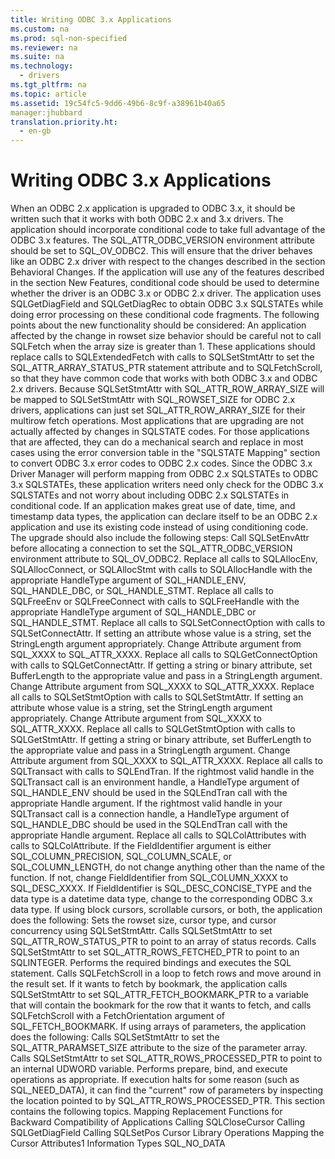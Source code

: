 ```yaml
---
title: Writing ODBC 3.x Applications
ms.custom: na
ms.prod: sql-non-specified
ms.reviewer: na
ms.suite: na
ms.technology: 
  - drivers
ms.tgt_pltfrm: na
ms.topic: article
ms.assetid: 19c54fc5-9dd6-49b6-8c9f-a38961b40a65
manager:jhubbard
translation.priority.ht: 
  - en-gb
---
```

# Writing ODBC 3.x Applications
<?xml version="1.0" encoding="utf-8"?>
<developerConceptualDocument xmlns="http://ddue.schemas.microsoft.com/authoring/2003/5" xmlns:xlink="http://www.w3.org/1999/xlink" xmlns:xsi="http://www.w3.org/2001/XMLSchema-instance" xsi:schemaLocation="http://ddue.schemas.microsoft.com/authoring/2003/5 http://dduestorage.blob.core.windows.net/ddueschema/developer.xsd">
  <introduction>
    <para>When an ODBC 2.<legacyItalic>x </legacyItalic>application is upgraded to ODBC 3.<legacyItalic>x</legacyItalic>, it should be written such that it works with both ODBC 2.<legacyItalic>x </legacyItalic>and 3.<legacyItalic>x</legacyItalic> drivers. The application should incorporate conditional code to take full advantage of the ODBC 3.<legacyItalic>x</legacyItalic> features.</para>
    <para>The SQL_ATTR_ODBC_VERSION environment attribute should be set to SQL_OV_ODBC2. This will ensure that the driver behaves like an ODBC 2<legacyItalic>.x </legacyItalic>driver with respect to the changes described in the section <legacyLink xlink:href="a17ae701-6ab6-4eaf-9e46-d3b9cd0a3a67">Behavioral Changes</legacyLink>.</para>
    <para>If the application will use any of the features described in the section <legacyLink xlink:href="a8fcdd00-6cb3-4871-9489-6018b3d0d65f">New Features</legacyLink>, conditional code should be used to determine whether the driver is an ODBC 3.<legacyItalic>x</legacyItalic> or ODBC 2<legacyItalic>.x</legacyItalic> driver. The application uses <legacyBold>SQLGetDiagField</legacyBold> and <legacyBold>SQLGetDiagRec</legacyBold> to obtain ODBC 3.<legacyItalic>x</legacyItalic> SQLSTATEs while doing error processing on these conditional code fragments. The following points about the new functionality should be considered:  </para>
    <list class="bullet">
      <listItem>
        <para>An application affected by the change in rowset size behavior should be careful not to call <legacyBold>SQLFetch</legacyBold> when the array size is greater than 1. These applications should replace calls to <legacyBold>SQLExtendedFetch</legacyBold> with calls to <legacyBold>SQLSetStmtAttr</legacyBold> to set the SQL_ATTR_ARRAY_STATUS_PTR statement attribute and to <legacyBold>SQLFetchScroll</legacyBold>, so that they have common code that works with both ODBC 3.<legacyItalic>x</legacyItalic> and ODBC 2.<legacyItalic>x </legacyItalic>drivers. Because <legacyBold>SQLSetStmtAttr</legacyBold> with SQL_ATTR_ROW_ARRAY_SIZE will be mapped to <legacyBold>SQLSetStmtAttr</legacyBold> with SQL_ROWSET_SIZE for ODBC 2.<legacyItalic>x </legacyItalic>drivers, applications can just set SQL_ATTR_ROW_ARRAY_SIZE for their multirow fetch operations.</para>
      </listItem>
      <listItem>
        <para>Most applications that are upgrading are not actually affected by changes in SQLSTATE codes. For those applications that are affected, they can do a mechanical search and replace in most cases using the error conversion table in the "SQLSTATE Mapping" section to convert ODBC 3.<legacyItalic>x</legacyItalic> error codes to ODBC 2<legacyItalic>.x</legacyItalic> codes. Since the ODBC 3<legacyItalic>.x</legacyItalic> Driver Manager will perform mapping from ODBC 2.<legacyItalic>x </legacyItalic>SQLSTATEs to ODBC 3.<legacyItalic>x</legacyItalic> SQLSTATEs, these application writers need only check for the ODBC 3.<legacyItalic>x</legacyItalic> SQLSTATEs and not worry about including ODBC 2.<legacyItalic>x </legacyItalic>SQLSTATEs in conditional code.</para>
      </listItem>
      <listItem>
        <para>If an application makes great use of date, time, and timestamp data types, the application can declare itself to be an ODBC 2.<legacyItalic>x </legacyItalic>application and use its existing code instead of using conditioning code.</para>
      </listItem>
    </list>
    <para>The upgrade should also include the following steps:  </para>
    <list class="bullet">
      <listItem>
        <para>Call <legacyBold>SQLSetEnvAttr</legacyBold> before allocating a connection to set the SQL_ATTR_ODBC_VERSION environment attribute to SQL_OV_ODBC2.</para>
      </listItem>
      <listItem>
        <para>Replace all calls to <legacyBold>SQLAllocEnv</legacyBold>, <legacyBold>SQLAllocConnect</legacyBold>, or <legacyBold>SQLAllocStmt</legacyBold> with calls to <legacyBold>SQLAllocHandle</legacyBold> with the appropriate <legacyItalic>HandleType</legacyItalic> argument of SQL_HANDLE_ENV, SQL_HANDLE_DBC, or SQL_HANDLE_STMT.</para>
      </listItem>
      <listItem>
        <para>Replace all calls to <legacyBold>SQLFreeEnv</legacyBold> or <legacyBold>SQLFreeConnect</legacyBold> with calls to <legacyBold>SQLFreeHandle</legacyBold> with the appropriate <legacyItalic>HandleType</legacyItalic> argument of SQL_HANDLE_DBC or SQL_HANDLE_STMT.</para>
      </listItem>
      <listItem>
        <para>Replace all calls to <legacyBold>SQLSetConnectOption</legacyBold> with calls to <legacyBold>SQLSetConnectAttr</legacyBold>. If setting an attribute whose value is a string, set the <legacyItalic>StringLength</legacyItalic> argument appropriately. Change <legacyItalic>Attribute</legacyItalic> argument from SQL_XXXX to SQL_ATTR_XXXX.</para>
      </listItem>
      <listItem>
        <para>Replace all calls to <legacyBold>SQLGetConnectOption</legacyBold> with calls to <legacyBold>SQLGetConnectAttr</legacyBold>. If getting a string or binary attribute, set <legacyItalic>BufferLength</legacyItalic> to the appropriate value and pass in a <legacyItalic>StringLength</legacyItalic> argument. Change <legacyItalic>Attribute</legacyItalic> argument from SQL_XXXX to SQL_ATTR_XXXX.</para>
      </listItem>
      <listItem>
        <para>Replace all calls to <legacyBold>SQLSetStmtOption</legacyBold> with calls to <legacyBold>SQLSetStmtAttr</legacyBold>. If setting an attribute whose value is a string, set the <legacyItalic>StringLength</legacyItalic> argument appropriately. Change <legacyItalic>Attribute</legacyItalic> argument from SQL_XXXX to SQL_ATTR_XXXX.</para>
      </listItem>
      <listItem>
        <para>Replace all calls to <legacyBold>SQLGetStmtOption</legacyBold> with calls to <legacyBold>SQLGetStmtAttr</legacyBold>. If getting a string or binary attribute, set <legacyItalic>BufferLength</legacyItalic> to the appropriate value and pass in a <legacyItalic>StringLength</legacyItalic> argument. Change <legacyItalic>Attribute</legacyItalic> argument from SQL_XXXX to SQL_ATTR_XXXX.</para>
      </listItem>
      <listItem>
        <para>Replace all calls to <legacyBold>SQLTransact</legacyBold> with calls to <legacyBold>SQLEndTran</legacyBold>. If the rightmost valid handle in the <legacyBold>SQLTransact</legacyBold> call is an environment handle, a <legacyItalic>HandleType</legacyItalic> argument of SQL_HANDLE_ENV should be used in the <legacyBold>SQLEndTran</legacyBold> call with the appropriate <legacyItalic>Handle</legacyItalic> argument. If the rightmost valid handle in your <legacyBold>SQLTransact</legacyBold> call is a connection handle, a <legacyItalic>HandleType</legacyItalic> argument of SQL_HANDLE_DBC should be used in the <legacyBold>SQLEndTran</legacyBold> call with the appropriate <legacyItalic>Handle</legacyItalic> argument.</para>
      </listItem>
      <listItem>
        <para>Replace all calls to <legacyBold>SQLColAttributes</legacyBold> with calls to <legacyBold>SQLColAttribute</legacyBold>. If the <legacyItalic>FieldIdentifier</legacyItalic> argument is either SQL_COLUMN_PRECISION, SQL_COLUMN_SCALE, or SQL_COLUMN_LENGTH, do not change anything other than the name of the function. If not, change <legacyItalic>FieldIdentifier</legacyItalic> from SQL_COLUMN_XXXX to SQL_DESC_XXXX. If <legacyItalic>FieldIdentifier</legacyItalic> is SQL_DESC_CONCISE_TYPE and the data type is a datetime data type, change to the corresponding ODBC 3<legacyItalic>.x</legacyItalic> data type.</para>
      </listItem>
      <listItem>
        <para>If using block cursors, scrollable cursors, or both, the application does the following: </para>
        <list class="bullet">
          <listItem>
            <para>Sets the rowset size, cursor type, and cursor concurrency using <legacyBold>SQLSetStmtAttr</legacyBold>.</para>
          </listItem>
          <listItem>
            <para>Calls <legacyBold>SQLSetStmtAttr</legacyBold> to set SQL_ATTR_ROW_STATUS_PTR to point to an array of status records.</para>
          </listItem>
          <listItem>
            <para>Calls <legacyBold>SQLSetStmtAttr</legacyBold> to set SQL_ATTR_ROWS_FETCHED_PTR to point to an SQLINTEGER.</para>
          </listItem>
          <listItem>
            <para>Performs the required bindings and executes the SQL statement.</para>
          </listItem>
          <listItem>
            <para>Calls <legacyBold>SQLFetchScroll</legacyBold> in a loop to fetch rows and move around in the result set.</para>
          </listItem>
          <listItem>
            <para>If it wants to fetch by bookmark, the application calls <legacyBold>SQLSetStmtAttr</legacyBold> to set SQL_ATTR_FETCH_BOOKMARK_PTR to a variable that will contain the bookmark for the row that it wants to fetch, and calls <legacyBold>SQLFetchScroll</legacyBold> with a <legacyItalic>FetchOrientation</legacyItalic> argument of SQL_FETCH_BOOKMARK.</para>
          </listItem>
        </list>
      </listItem>
      <listItem>
        <para>If using arrays of parameters, the application does the following: </para>
        <list class="bullet">
          <listItem>
            <para>Calls <legacyBold>SQLSetStmtAttr</legacyBold> to set the SQL_ATTR_PARAMSET_SIZE attribute to the size of the parameter array.</para>
          </listItem>
          <listItem>
            <para>Calls <legacyBold>SQLSetStmtAttr</legacyBold> to set SQL_ATTR_ROWS_PROCESSED_PTR to point to an internal UDWORD variable.</para>
          </listItem>
          <listItem>
            <para>Performs prepare, bind, and execute operations as appropriate.</para>
          </listItem>
          <listItem>
            <para>If execution halts for some reason (such as SQL_NEED_DATA), it can find the "current" row of parameters by inspecting the location pointed to by SQL_ATTR_ROWS_PROCESSED_PTR.</para>
          </listItem>
        </list>
      </listItem>
    </list>
    <para>This section contains the following topics.  </para>
    <list class="bullet">
      <listItem>
        <para>             <legacyLink xlink:href="f5e6d9da-76ef-42cb-b3f5-f640857df732">Mapping Replacement Functions for Backward Compatibility of Applications</legacyLink>           </para>
      </listItem>
      <listItem>
        <para>             <legacyLink xlink:href="ef448c39-a9ad-4f07-8ef3-65bd4cef672a">Calling SQLCloseCursor</legacyLink>           </para>
      </listItem>
      <listItem>
        <para>             <legacyLink xlink:href="3c4fb606-b81c-4f11-9820-f0a54e3bc401">Calling SQLGetDiagField</legacyLink>           </para>
      </listItem>
      <listItem>
        <para>             <legacyLink xlink:href="846354b8-966c-4c2c-b32f-b0c8e649cedd">Calling SQLSetPos</legacyLink>           </para>
      </listItem>
      <listItem>
        <para>             <legacyLink xlink:href="04d514b1-dc4d-4b84-bf35-60f4657ef1f6">Cursor Library Operations</legacyLink>           </para>
      </listItem>
      <listItem>
        <para>             <legacyLink xlink:href="9f112449-ca86-45ac-a865-e6174d67f91b">Mapping the Cursor Attributes1 Information Types</legacyLink>           </para>
      </listItem>
      <listItem>
        <para>             <legacyLink xlink:href="07a4144a-a548-4578-b2be-715c3cf73bf8">SQL_NO_DATA</legacyLink>           </para>
      </listItem>
    </list>
  </introduction>
  <relatedTopics />
</developerConceptualDocument>